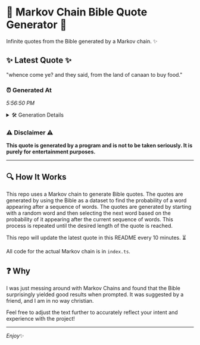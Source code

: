 # 📖 Markov Chain Bible Quote Generator 📖

Infinite quotes from the Bible generated by a Markov chain. ✨

## ✨ Latest Quote ✨
"whence come ye? and they said, from the land of canaan to buy food."

### ⏰ Generated At
*5:56:50 PM*

<details>
    <summary>🛠️ Generation Details</summary>
    <p>
        <strong>🌱 Seed:</strong> whence<br>
        <strong>🔄 Iterations:</strong> 13<br>
        <strong>📜 Context History:</strong><br>[ whence ]: come<br>[ whence, come ]: ye?<br>[ whence, come, ye? ]: and<br>[ whence, come, ye?, and ]: they<br>[ whence, come, ye?, and, they ]: said,<br>[ whence, come, ye?, and, they, said, ]: from<br>[ come, ye?, and, they, said,, from ]: the<br>[ ye?, and, they, said,, from, the ]: land<br>[ and, they, said,, from, the, land ]: of<br>[ they, said,, from, the, land, of ]: canaan<br>[ said,, from, the, land, of, canaan ]: to<br>[ from, the, land, of, canaan, to ]: buy<br>[ the, land, of, canaan, to, buy ]: food.<br>
    </p>
</details>

### ⚠️ Disclaimer ⚠️
**This quote is generated by a program and is not to be taken seriously. It is purely for entertainment purposes.**

---

## 🔍 How It Works

This repo uses a Markov chain to generate Bible quotes. The quotes are generated by using the Bible as a dataset to find the probability of a word appearing after a sequence of words. The quotes are generated by starting with a random word and then selecting the next word based on the probability of it appearing after the current sequence of words. This process is repeated until the desired length of the quote is reached.

This repo will update the latest quote in this README every 10 minutes. ⏳

All code for the actual Markov chain is in `index.ts`.

## ❓ Why

I was just messing around with Markov Chains and found that the Bible surprisingly yielded good results when prompted. 
It was suggested by a friend, and I am in no way christian.

Feel free to adjust the text further to accurately reflect your intent and experience with the project!

---

*Enjoy*✨
